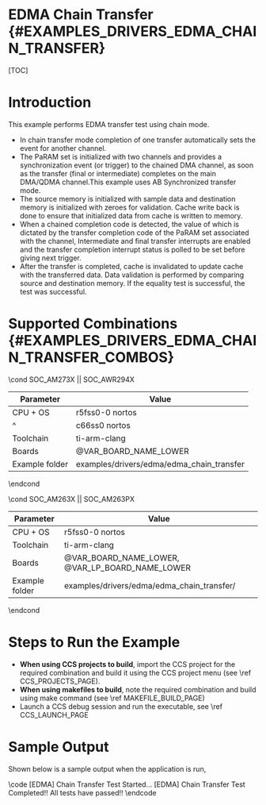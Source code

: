 # EDMA Chain Transfer {#EXAMPLES_DRIVERS_EDMA_CHAIN_TRANSFER}

[TOC]

# Introduction

This example performs EDMA transfer test using chain mode.
- In chain transfer mode completion of one transfer automatically sets the event for another channel.
- The PaRAM set is initialized with two channels and provides a synchronization
  event (or trigger) to the chained DMA channel, as soon as the transfer (final or intermediate)
  completes on the main DMA/QDMA channel.This example uses AB Synchronized transfer mode.
- The source memory is initialized with sample data and destination memory
  is initialized with zeroes for validation. Cache write back is done to
  ensure that initialized data from cache is written to memory.
- When a chained completion code is detected, the value of which is dictated by the
  transfer completion code of the PaRAM set associated with the channel,
  Intermediate and final transfer interrupts are enabled and the transfer
  completion interrupt status is polled to be set before giving next trigger.
- After the transfer is completed, cache is invalidated to update cache with
  the transferred data. Data validation is performed by comparing
  source and destination memory. If the equality test is successful, the test
  was successful.


# Supported Combinations {#EXAMPLES_DRIVERS_EDMA_CHAIN_TRANSFER_COMBOS}

\cond SOC_AM273X || SOC_AWR294X

 Parameter      | Value
 ---------------|-----------
 CPU + OS       | r5fss0-0 nortos
 ^              | c66ss0 nortos
 Toolchain      | ti-arm-clang
 Boards         | @VAR_BOARD_NAME_LOWER
 Example folder | examples/drivers/edma/edma_chain_transfer

\endcond

\cond SOC_AM263X || SOC_AM263PX

 Parameter      | Value
 ---------------|-----------
 CPU + OS       | r5fss0-0 nortos
 Toolchain      | ti-arm-clang
 Boards         | @VAR_BOARD_NAME_LOWER, @VAR_LP_BOARD_NAME_LOWER
 Example folder | examples/drivers/edma/edma_chain_transfer/

\endcond

# Steps to Run the Example

- **When using CCS projects to build**, import the CCS project for the required combination
  and build it using the CCS project menu (see \ref CCS_PROJECTS_PAGE).
- **When using makefiles to build**, note the required combination and build using
  make command (see \ref MAKEFILE_BUILD_PAGE)
- Launch a CCS debug session and run the executable, see \ref CCS_LAUNCH_PAGE

# Sample Output

Shown below is a sample output when the application is run,

\code
[EDMA] Chain Transfer Test Started...
[EDMA] Chain Transfer Test Completed!!
All tests have passed!!
\endcode


